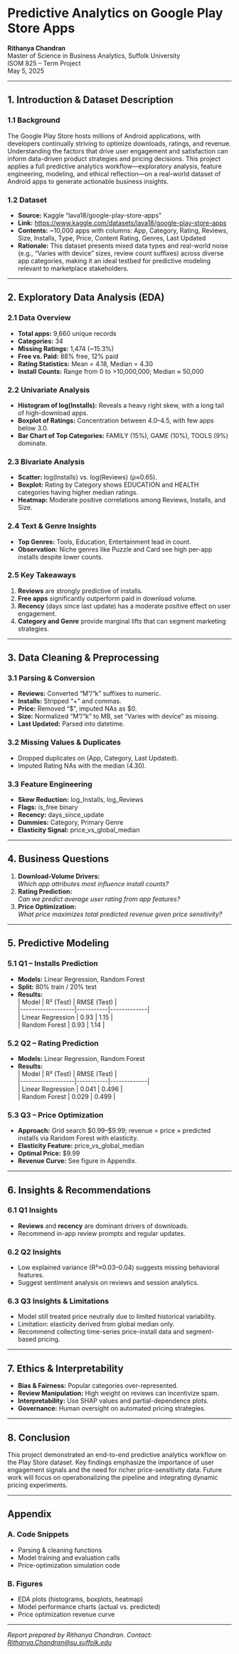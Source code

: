 <!-- Title Page -->
# Predictive Analytics on Google Play Store Apps

**Rithanya Chandran**  
Master of Science in Business Analytics, Suffolk University  
ISOM 825 – Term Project  
May 5, 2025

---

## 1. Introduction & Dataset Description

### 1.1 Background  
The Google Play Store hosts millions of Android applications, with developers continually striving to optimize downloads, ratings, and revenue. Understanding the factors that drive user engagement and satisfaction can inform data-driven product strategies and pricing decisions. This project applies a full predictive analytics workflow—exploratory analysis, feature engineering, modeling, and ethical reflection—on a real-world dataset of Android apps to generate actionable business insights.

### 1.2 Dataset  
- **Source:** Kaggle “lava18/google-play-store-apps”  
- **Link:** https://www.kaggle.com/datasets/lava18/google-play-store-apps  
- **Contents:** ~10,000 apps with columns: App, Category, Rating, Reviews, Size, Installs, Type, Price, Content Rating, Genres, Last Updated  
- **Rationale:** This dataset presents mixed data types and real-world noise (e.g., “Varies with device” sizes, review count suffixes) across diverse app categories, making it an ideal testbed for predictive modeling relevant to marketplace stakeholders.

---

## 2. Exploratory Data Analysis (EDA)

### 2.1 Data Overview  
- **Total apps:** 9,660 unique records  
- **Categories:** 34  
- **Missing Ratings:** 1,474 (~15.3%)  
- **Free vs. Paid:** 88% free, 12% paid  
- **Rating Statistics:** Mean = 4.18, Median = 4.30  
- **Install Counts:** Range from 0 to >10,000,000; Median ≈ 50,000

### 2.2 Univariate Analysis  
- **Histogram of log(Installs):** Reveals a heavy right skew, with a long tail of high-download apps.  
- **Boxplot of Ratings:** Concentration between 4.0–4.5, with few apps below 3.0.  
- **Bar Chart of Top Categories:** FAMILY (15%), GAME (10%), TOOLS (9%) dominate.

### 2.3 Bivariate Analysis  
- **Scatter:** log(Installs) vs. log(Reviews) (ρ≈0.65).  
- **Boxplot:** Rating by Category shows EDUCATION and HEALTH categories having higher median ratings.  
- **Heatmap:** Moderate positive correlations among Reviews, Installs, and Size.

### 2.4 Text & Genre Insights  
- **Top Genres:** Tools, Education, Entertainment lead in count.  
- **Observation:** Niche genres like Puzzle and Card see high per-app installs despite lower counts.

### 2.5 Key Takeaways  
1. **Reviews** are strongly predictive of installs.  
2. **Free apps** significantly outperform paid in download volume.  
3. **Recency** (days since last update) has a moderate positive effect on user engagement.  
4. **Category and Genre** provide marginal lifts that can segment marketing strategies.

---

## 3. Data Cleaning & Preprocessing

### 3.1 Parsing & Conversion  
- **Reviews:** Converted “M”/“k” suffixes to numeric.  
- **Installs:** Stripped “+” and commas.  
- **Price:** Removed “$”, imputed NAs as \$0.  
- **Size:** Normalized “M”/“k” to MB, set “Varies with device” as missing.  
- **Last Updated:** Parsed into datetime.

### 3.2 Missing Values & Duplicates  
- Dropped duplicates on (App, Category, Last Updated).  
- Imputed Rating NAs with the median (4.30).

### 3.3 Feature Engineering  
- **Skew Reduction:** log_Installs, log_Reviews  
- **Flags:** is_free binary  
- **Recency:** days_since_update  
- **Dummies:** Category, Primary Genre  
- **Elasticity Signal:** price_vs_global_median

---

## 4. Business Questions

1. **Download-Volume Drivers:**  
   _Which app attributes most influence install counts?_  
2. **Rating Prediction:**  
   _Can we predict average user rating from app features?_  
3. **Price Optimization:**  
   _What price maximizes total predicted revenue given price sensitivity?_

---

## 5. Predictive Modeling

### 5.1 Q1 – Installs Prediction  
- **Models:** Linear Regression, Random Forest  
- **Split:** 80% train / 20% test  
- **Results:**  
  | Model             | R² (Test) | RMSE (Test) |  
  |-------------------|-----------|-------------|  
  | Linear Regression | 0.93      | 1.15        |  
  | Random Forest     | 0.93      | 1.14        |  

### 5.2 Q2 – Rating Prediction  
- **Models:** Linear Regression, Random Forest  
- **Results:**  
  | Model             | R² (Test) | RMSE (Test) |  
  |-------------------|-----------|-------------|  
  | Linear Regression | 0.041     | 0.496       |  
  | Random Forest     | 0.029     | 0.499       |  

### 5.3 Q3 – Price Optimization  
- **Approach:** Grid search \$0.99–\$9.99; revenue = price × predicted installs via Random Forest with elasticity.  
- **Elasticity Feature:** price_vs_global_median  
- **Optimal Price:** \$9.99  
- **Revenue Curve:** See figure in Appendix.

---

## 6. Insights & Recommendations

### 6.1 Q1 Insights  
- **Reviews** and **recency** are dominant drivers of downloads.  
- Recommend in-app review prompts and regular updates.

### 6.2 Q2 Insights  
- Low explained variance (R²≈0.03–0.04) suggests missing behavioral features.  
- Suggest sentiment analysis on reviews and session analytics.

### 6.3 Q3 Insights & Limitations  
- Model still treated price neutrally due to limited historical variability.  
- Limitation: elasticity derived from global median only.  
- Recommend collecting time-series price-install data and segment-based pricing.

---

## 7. Ethics & Interpretability

- **Bias & Fairness:** Popular categories over-represented.  
- **Review Manipulation:** High weight on reviews can incentivize spam.  
- **Interpretability:** Use SHAP values and partial-dependence plots.  
- **Governance:** Human oversight on automated pricing strategies.

---

## 8. Conclusion

This project demonstrated an end-to-end predictive analytics workflow on the Play Store dataset. Key findings emphasize the importance of user engagement signals and the need for richer price-sensitivity data. Future work will focus on operationalizing the pipeline and integrating dynamic pricing experiments.

---

## Appendix

### A. Code Snippets  
- Parsing & cleaning functions  
- Model training and evaluation calls  
- Price-optimization simulation code

### B. Figures  
- EDA plots (histograms, boxplots, heatmap)  
- Model performance charts (actual vs. predicted)  
- Price optimization revenue curve

---

*Report prepared by Rithanya Chandran. Contact: Rithanya.Chandran@su.suffolk.edu*